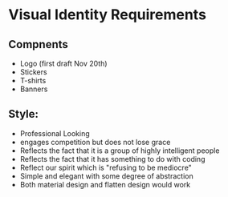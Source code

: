 # Visual Identity Requirements

## Compnents
* Logo (first draft Nov 20th)
* Stickers
* T-shirts
* Banners

## Style:
* Professional Looking
* engages competition but does not lose grace
* Reflects the fact that it is a group of highly intelligent people
* Reflects the fact that it has something to do with coding
* Reflect our spirit which is "refusing to be mediocre" 
* Simple and elegant with some degree of abstraction 
* Both material design and flatten design would work
